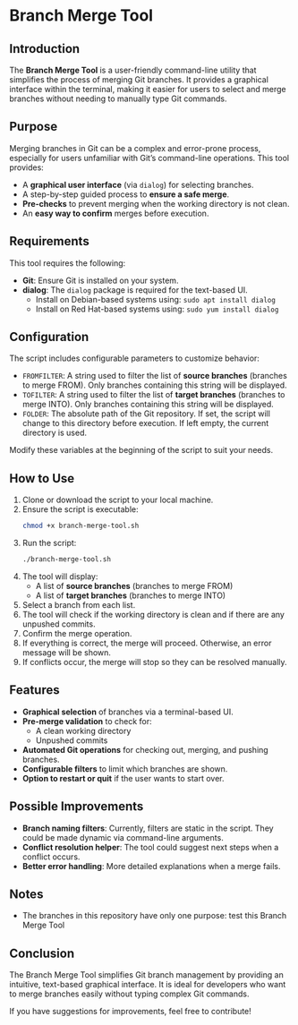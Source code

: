 # Branch Merge Tool

## Introduction
The **Branch Merge Tool** is a user-friendly command-line utility that simplifies the process of merging Git branches. It provides a graphical interface within the terminal, making it easier for users to select and merge branches without needing to manually type Git commands.

## Purpose
Merging branches in Git can be a complex and error-prone process, especially for users unfamiliar with Git’s command-line operations. This tool provides:
- A **graphical user interface** (via `dialog`) for selecting branches.
- A step-by-step guided process to **ensure a safe merge**.
- **Pre-checks** to prevent merging when the working directory is not clean.
- An **easy way to confirm** merges before execution.

## Requirements
This tool requires the following:
- **Git**: Ensure Git is installed on your system.
- **dialog**: The `dialog` package is required for the text-based UI.
  - Install on Debian-based systems using: `sudo apt install dialog`
  - Install on Red Hat-based systems using: `sudo yum install dialog`

## Configuration
The script includes configurable parameters to customize behavior:

- `FROMFILTER`: A string used to filter the list of **source branches** (branches to merge FROM). Only branches containing this string will be displayed.
- `TOFILTER`: A string used to filter the list of **target branches** (branches to merge INTO). Only branches containing this string will be displayed.
- `FOLDER`: The absolute path of the Git repository. If set, the script will change to this directory before execution. If left empty, the current directory is used.

Modify these variables at the beginning of the script to suit your needs.

## How to Use
1. Clone or download the script to your local machine.
2. Ensure the script is executable:
   ```bash
   chmod +x branch-merge-tool.sh
   ```
3. Run the script:
   ```bash
   ./branch-merge-tool.sh
   ```
4. The tool will display:
   - A list of **source branches** (branches to merge FROM)
   - A list of **target branches** (branches to merge INTO)
5. Select a branch from each list.
6. The tool will check if the working directory is clean and if there are any unpushed commits.
7. Confirm the merge operation.
8. If everything is correct, the merge will proceed. Otherwise, an error message will be shown.
9. If conflicts occur, the merge will stop so they can be resolved manually.

## Features
- **Graphical selection** of branches via a terminal-based UI.
- **Pre-merge validation** to check for:
  - A clean working directory
  - Unpushed commits
- **Automated Git operations** for checking out, merging, and pushing branches.
- **Configurable filters** to limit which branches are shown.
- **Option to restart or quit** if the user wants to start over.

## Possible Improvements
- **Branch naming filters**: Currently, filters are static in the script. They could be made dynamic via command-line arguments.
- **Conflict resolution helper**: The tool could suggest next steps when a conflict occurs.
- **Better error handling**: More detailed explanations when a merge fails.

## Notes
- The branches in this repository have only one purpose: test this Branch Merge Tool

## Conclusion
The Branch Merge Tool simplifies Git branch management by providing an intuitive, text-based graphical interface. It is ideal for developers who want to merge branches easily without typing complex Git commands.

If you have suggestions for improvements, feel free to contribute!
